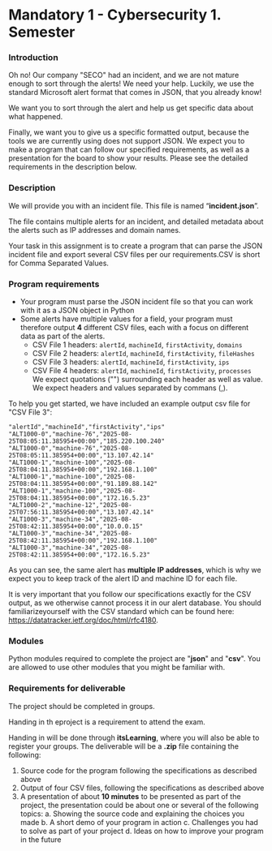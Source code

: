 # Mandatory 1 - Cybersecurity 1. Semester

### Introduction
Oh no! Our company "SECO" had an incident, and we are not mature enough to sort through the alerts! We need your help. Luckily, we use the standard Microsoft alert format that comes in JSON, that you already know!

We want you to sort through the alert and help us get specific data about what happened.

Finally, we want you to give us a specific formatted output, because the tools we are currently using does not support JSON. We expect you to make a program that can follow our specified requirements, as well as a presentation for the board to show your results. Please see the detailed requirements in the description below.

### Description
We will provide you with an incident file. This file is named “**incident.json**”.

The file contains multiple alerts for an incident, and detailed metadata about the alerts such as IP addresses and domain names.

Your task in this assignment is to create a program that can parse the JSON incident file and export several CSV files per our requirements.CSV is short for Comma Separated Values.

### Program requirements
- Your program must parse the JSON incident file so that you can work with it as a JSON object in Python
- Some alerts have multiple values for a field, your program must therefore output **4** different CSV files, each with a focus on different data as part of the alerts.
    - CSV File 1 headers: `alertId`, `machineId`, `firstActivity`, `domains`
    - CSV File 2 headers: `alertId`, `machineId`, `firstActivity`, `fileHashes`
    - CSV File 3 headers: `alertId`, `machineId`, `firstActivity`, `ips`
    - CSV File 4 headers: `alertId`, `machineId`, `firstActivity`, `processes`  
We expect quotations ("") surrounding each header as well as value.  
We expect headers and values separated by commans (,).

To help you get started, we have included an example output csv file for "CSV File 3":
```
"alertId","machineId","firstActivity","ips"
"ALT1000-0","machine-76","2025-08-25T08:05:11.385954+00:00","185.220.100.240"
"ALT1000-0","machine-76","2025-08-25T08:05:11.385954+00:00","13.107.42.14"
"ALT1000-1","machine-100","2025-08-25T08:04:11.385954+00:00","192.168.1.100"
"ALT1000-1","machine-100","2025-08-25T08:04:11.385954+00:00","91.189.88.142"
"ALT1000-1","machine-100","2025-08-25T08:04:11.385954+00:00","172.16.5.23"
"ALT1000-2","machine-12","2025-08-25T07:56:11.385954+00:00","13.107.42.14"
"ALT1000-3","machine-34","2025-08-25T08:42:11.385954+00:00","10.0.0.15"
"ALT1000-3","machine-34","2025-08-25T08:42:11.385954+00:00","192.168.1.100"
"ALT1000-3","machine-34","2025-08-25T08:42:11.385954+00:00","172.16.5.23"
```
As you can see, the same alert has **multiple IP addresses**, which is why we expect you to keep track of the alert ID and machine ID for each file.

It is very important that you follow our specifications exactly for the CSV output, as we otherwise cannot process it in our alert database. You should familiarizeyourself with the CSV standard which can be found here: https://datatracker.ietf.org/doc/html/rfc4180.

### Modules
Python modules required to complete the project are "**json**" and "**csv**". You are allowed to use other modules that you might be familiar with.

### Requirements for deliverable
The project should be completed in groups.

Handing in th eproject is a requirement to attend the exam.

Handing in will be done through **itsLearning**, where you will also be able to register your groups. The deliverable will be a **.zip** file containing the following:

1. Source code for the program following the specifications as described above
2. Output of four CSV files, following the specifications as described above
3. A presentation of about **10 minutes** to be presented as part of the project, the presentation could be about one or several of the following topics:
    a. Showing the source code and explaining the choices you made
    b. A short demo of your program in action
    c. Challenges you had to solve as part of your project
    d. Ideas on how to improve your program in the future
